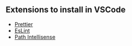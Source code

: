 ## Extensions to install in VSCode

- [Prettier](https://marketplace.visualstudio.com/items?itemName=esbenp.prettier-vscode)
- [EsLint](https://marketplace.visualstudio.com/items?itemName=dbaeumer.vscode-eslint)
- [Path Intellisense](https://marketplace.visualstudio.com/items?itemName=christian-kohler.path-intellisense)
